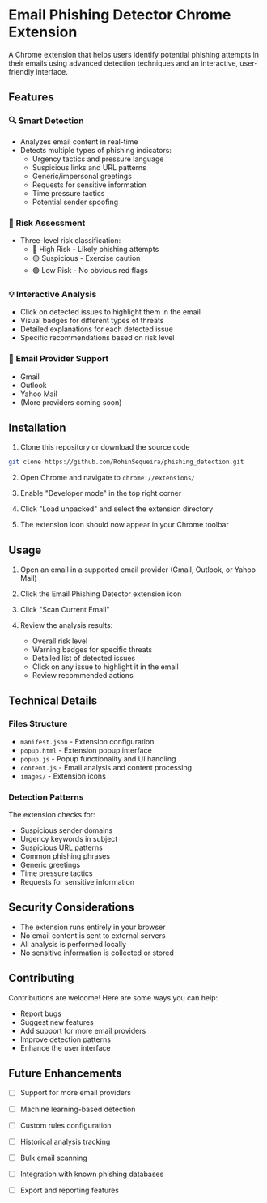 # Email Phishing Detector Chrome Extension

A Chrome extension that helps users identify potential phishing attempts in their emails using advanced detection techniques and an interactive, user-friendly interface.

## Features

### 🔍 Smart Detection
- Analyzes email content in real-time
- Detects multiple types of phishing indicators:
  - Urgency tactics and pressure language
  - Suspicious links and URL patterns
  - Generic/impersonal greetings
  - Requests for sensitive information
  - Time pressure tactics
  - Potential sender spoofing

### 🎯 Risk Assessment
- Three-level risk classification:
  - 🔴 High Risk - Likely phishing attempts
  - 🟡 Suspicious - Exercise caution
  - 🟢 Low Risk - No obvious red flags

### 💡 Interactive Analysis
- Click on detected issues to highlight them in the email
- Visual badges for different types of threats
- Detailed explanations for each detected issue
- Specific recommendations based on risk level

### 📧 Email Provider Support
- Gmail
- Outlook
- Yahoo Mail
- (More providers coming soon)

## Installation

1. Clone this repository or download the source code
```bash
git clone https://github.com/RohinSequeira/phishing_detection.git
```

2. Open Chrome and navigate to `chrome://extensions/`

3. Enable "Developer mode" in the top right corner

4. Click "Load unpacked" and select the extension directory

5. The extension icon should now appear in your Chrome toolbar

## Usage

1. Open an email in a supported email provider (Gmail, Outlook, or Yahoo Mail)

2. Click the Email Phishing Detector extension icon

3. Click "Scan Current Email"

4. Review the analysis results:
   - Overall risk level
   - Warning badges for specific threats
   - Detailed list of detected issues
   - Click on any issue to highlight it in the email
   - Review recommended actions

## Technical Details

### Files Structure
- `manifest.json` - Extension configuration
- `popup.html` - Extension popup interface
- `popup.js` - Popup functionality and UI handling
- `content.js` - Email analysis and content processing
- `images/` - Extension icons

### Detection Patterns
The extension checks for:
- Suspicious sender domains
- Urgency keywords in subject
- Suspicious URL patterns
- Common phishing phrases
- Generic greetings
- Time pressure tactics
- Requests for sensitive information

## Security Considerations

- The extension runs entirely in your browser
- No email content is sent to external servers
- All analysis is performed locally
- No sensitive information is collected or stored

## Contributing

Contributions are welcome! Here are some ways you can help:

- Report bugs
- Suggest new features
- Add support for more email providers
- Improve detection patterns
- Enhance the user interface

## Future Enhancements

- [ ] Support for more email providers
- [ ] Machine learning-based detection
- [ ] Custom rules configuration
- [ ] Historical analysis tracking
- [ ] Bulk email scanning
- [ ] Integration with known phishing databases
- [ ] Export and reporting features

 
